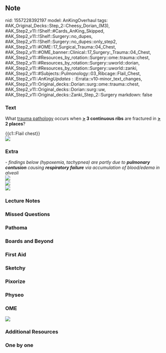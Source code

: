 ## Note
nid: 1557228392197
model: AnKingOverhaul
tags: #AK_Original_Decks::Step_2::Cheesy_Dorian_(M3), #AK_Step2_v11::!Shelf::#Cards_AnKing_Skipped, #AK_Step2_v11::!Shelf::Surgery::no_dupes, #AK_Step2_v11::!Shelf::Surgery::no_dupes::only_step2, #AK_Step2_v11::#OME::17_Surgical_Trauma::04_Chest, #AK_Step2_v11::#OME_banner::Clinical::17_Surgery:_Trauma::04_Chest, #AK_Step2_v11::#Resources_by_rotation::Surgery::ome::trauma::chest, #AK_Step2_v11::#Resources_by_rotation::Surgery::uworld::dorian, #AK_Step2_v11::#Resources_by_rotation::Surgery::uworld::zanki, #AK_Step2_v11::#Subjects::Pulmonology::03_Ribcage::Flail_Chest, #AK_Step2_v11::$AnKingUpdates::$Errata::v10-minor_text_changes, #AK_Step2_v11::Original_decks::Dorian::surg::ome::trauma::chest, #AK_Step2_v11::Original_decks::Dorian::surg::uw, #AK_Step2_v11::Original_decks::Zanki_Step_2::Surgery
markdown: false

### Text
What <u>trauma pathology</u> occurs when <b><u>></u> 3
continuous ribs</b> are fractured in <b><u>></u> 2 places</b>?
<div>
  {{c1::Flail chest}}
</div>
<div><img src="paste-130137509069058.jpg"></div>

### Extra
<div>
  <div>
    <div>
      <i>- findings below (hypoxemia, tachypnea) are partly due to
      <b>pulmonary contusion</b> causing <b>respiratory failure</b>
      via accumulation of blood/edema in alveoli</i>
    </div>
  </div>
  <div>
    <div>
      <i><img src="flail%20chest.png"></i>
    </div><img src="flail%20girl_1606536512074.png">
    <div>
      <i><img src="paste-2109597741481985.jpg"></i>
    </div>
  </div>
</div>

### Lecture Notes


### Missed Questions


### Pathoma


### Boards and Beyond


### First Aid


### Sketchy


### Pixorize


### Physeo


### OME
<div class="ome-widget">
  <a href=
  "https://onlinemeded.org/spa/surgery-trauma/chest/acquire?ref=anki">
  <img src="_OME_AnkiFlashcards_Lesson_6.png"></a>
</div>

### Additional Resources


### One by one

